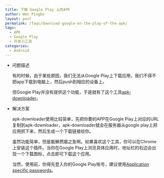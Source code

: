 ```yaml
---
title: 下载 Google Play 上的APK
author: Wen Pingbo
layout: post
permalink: /faqs/download-google-on-the-play-of-the-apk/
tags:
  - APK
  - Google Play
  - 开发小工具
categories:
  - Android
---
```

  * 问题描述

    有的时候，由于某些原因，我们无法从Google Play上下载应用，我们不得不把app下载到电脑上，然后push到相应的设备上。

    但Google Play并没有提供这个功能，于是就有了这个工具[apk-downloader][1]。

  * 解决方案

    apk-downloader使用比较简单，先把你要的APP在Google Play上对应的URL复制到apk-downloader，apk-downloader就会在服务器从google play上把应用抓下来，然后生成一个下载链接给你。

    虽然功能简单，但是能解燃眉之急啊。如果喜欢这个工具，你可以在Chrome上安装这个插件。当你在Google Play上浏览具体应用时，地址栏的右边会出现一个下载图标，点击即可下载这个应用。

    当然，使用前，你得先登入你的Google Play账号，建议使用[Application specific passwords][2]。




 [1]: http://apps.evozi.com/apk-downloader/
 [2]: https://support.google.com/accounts/answer/185833?hl=en
